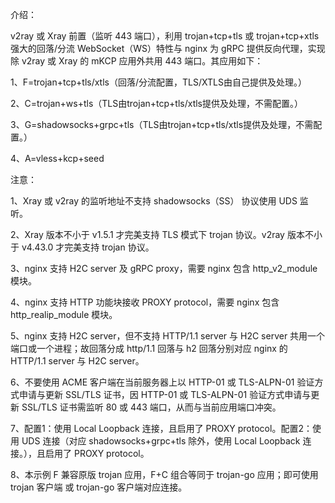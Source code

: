 介绍：

v2ray 或 Xray 前置（监听 443 端口），利用 trojan+tcp+tls 或 trojan+tcp+xtls 强大的回落/分流 WebSocket（WS）特性与 nginx 为 gRPC 提供反向代理，实现除 v2ray 或 Xray 的 mKCP 应用外共用 443 端口。其应用如下：

1、F=trojan+tcp+tls/xtls（回落/分流配置，TLS/XTLS由自己提供及处理。）

2、C=trojan+ws+tls（TLS由trojan+tcp+tls/xtls提供及处理，不需配置。）

3、G=shadowsocks+grpc+tls（TLS由trojan+tcp+tls/xtls提供及处理，不需配置。）

4、A=vless+kcp+seed

注意：

1、Xray 或 v2ray 的监听地址不支持 shadowsocks（SS） 协议使用 UDS 监听。

2、Xray 版本不小于 v1.5.1 才完美支持 TLS 模式下 trojan 协议。v2ray 版本不小于 v4.43.0 才完美支持 trojan 协议。

3、nginx 支持 H2C server 及 gRPC proxy，需要 nginx 包含 http_v2_module 模块。

4、nginx 支持 HTTP 功能块接收 PROXY protocol，需要 nginx 包含 http_realip_module 模块。

5、nginx 支持 H2C server，但不支持 HTTP/1.1 server 与 H2C server 共用一个端口或一个进程；故回落分成 http/1.1 回落与 h2 回落分别对应 nginx 的 HTTP/1.1 server 与 H2C server。

6、不要使用 ACME 客户端在当前服务器上以 HTTP-01 或 TLS-ALPN-01 验证方式申请与更新 SSL/TLS 证书，因 HTTP-01 或 TLS-ALPN-01 验证方式申请与更新 SSL/TLS 证书需监听 80 或 443 端口，从而与当前应用端口冲突。

7、配置1：使用 Local Loopback 连接，且启用了 PROXY protocol。配置2：使用 UDS 连接（对应 shadowsocks+grpc+tls 除外，使用 Local Loopback 连接。），且启用了 PROXY protocol。

8、本示例 F 兼容原版 trojan 应用，F+C 组合等同于 trojan-go 应用；即可使用 trojan 客户端 或 trojan-go 客户端对应连接。
